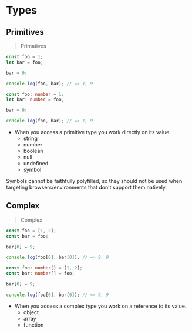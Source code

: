 # Types

## Primitives

> Primatives

```javascript
const foo = 1;
let bar = foo;

bar = 9;

console.log(foo, bar); // => 1, 9
```

```typescript
const foo: number = 1;
let bar: number = foo;

bar = 9;

console.log(foo, bar); // => 1, 9
```

* When you access a primitive type you work directly on its value.
  * string
  * number
  * boolean
  * null
  * undefined
  * symbol

<aside class="notice">
Symbols cannot be faithfully polyfilled, so they should not be used when targeting browsers/environments that don't support them natively.
</aside>

## Complex

> Complex

```javascript
const foo = [1, 2];
const bar = foo;

bar[0] = 9;

console.log(foo[0], bar[0]); // => 9, 9
```

```typescript
const foo: number[] = [1, 2];
const bar: number[] = foo;

bar[0] = 9;

console.log(foo[0], bar[0]); // => 9, 9
```

* When you access a complex type you work on a reference to its value.
  * object
  * array
  * function
